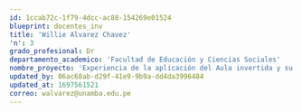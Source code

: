 ```yaml
---
id: 1ccab72c-1f79-4dcc-ac88-154269e01524
blueprint: docentes_inv
title: 'Willie Alvarez Chavez'
'n': 3
grado_profesional: Dr
departamento_academico: 'Facultad de Educación y Ciencias Sociales'
nombre_proyecto: 'Experiencia de la aplicación del Aula invertida y su relación con el rendimiento académico'
updated_by: 06ac68ab-d29f-41e9-9b9a-dd4da3996484
updated_at: 1697561521
correo: walvarez@unamba.edu.pe
---
```

